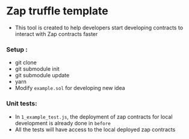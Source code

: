 # Zap truffle template
- This tool is created to help developers start developing contracts to interact with Zap contracts faster
### Setup :
- git clone 
- git submodule init
- git submodule update
- yarn
- Modify `example.sol` for developing new idea

### Unit tests:
- In `1_example_test.js`, the deployment of zap contracts for local development is already done in `before`
- All the tests will have access to the local deployed zap contracts 